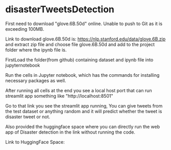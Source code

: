 # disasterTweetsDetection
First need to download "glove.6B.50d" online. Unable to push to Git as it is exceeding 100MB.

Link to download glove.6B.50d is:  https://nlp.stanford.edu/data/glove.6B.zip and extract zip file and choose file  glove.6B.50d and add to the project folder where the ipynb file is.

FirstLoad the folder(from github) containing dataset and ipynb file into jupyternotebook

Run the cells in Jupyter notebook, which has the commands for installing necessary packages as well.

After running all cells at the end you see a local host port that can run streamlit app something like "http://localhost:8501"

Go to that link you see the streamlit app running, You can give tweets from the test dataset or anything random and it will predict whether the tweet is disaster tweet or not.

Also provided the huggingface space where you can directly run the web app of Disaster detection in the link without running the code.

Link to HuggingFace Space: 
